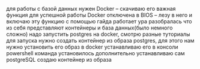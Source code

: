 для работы с базой данных нужен Docker – скачиваю его
важная функция для успешной работы Docker отключена в BIOS – лезу в него и включаю эту функцию с помощью гайда
работает ура
разобралась что из себя представляют контейнеры и база данных(было немного сложно)
надо запустить postgres на docker, смотрю разные туториалы 
для запуска нужно создать контейнер из образа postgres, для этого нам нужно установить его образ в docker
устанавливаю его в консоли powershell команда <docker pull postgres:15.6>
установилось
дополнительно устанавливаю сам postgreSQL
создаю контейнер из образа